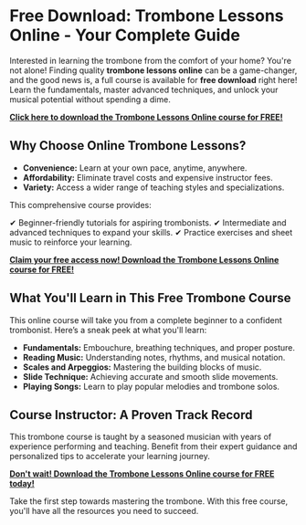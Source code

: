 # Free Download: Trombone Lessons Online - Your Complete Guide

Interested in learning the trombone from the comfort of your home? You're not alone! Finding quality **trombone lessons online** can be a game-changer, and the good news is, a full course is available for **free download** right here! Learn the fundamentals, master advanced techniques, and unlock your musical potential without spending a dime.

[**Click here to download the Trombone Lessons Online course for FREE!**](https://udemywork.com/trombone-lessons-online)

## Why Choose Online Trombone Lessons?

*   **Convenience:** Learn at your own pace, anytime, anywhere.
*   **Affordability:** Eliminate travel costs and expensive instructor fees.
*   **Variety:** Access a wider range of teaching styles and specializations.

This comprehensive course provides:

✔ Beginner-friendly tutorials for aspiring trombonists.
✔ Intermediate and advanced techniques to expand your skills.
✔ Practice exercises and sheet music to reinforce your learning.

[**Claim your free access now! Download the Trombone Lessons Online course for FREE!**](https://udemywork.com/trombone-lessons-online)

## What You'll Learn in This Free Trombone Course

This online course will take you from a complete beginner to a confident trombonist. Here’s a sneak peek at what you'll learn:

*   **Fundamentals:** Embouchure, breathing techniques, and proper posture.
*   **Reading Music:** Understanding notes, rhythms, and musical notation.
*   **Scales and Arpeggios:** Mastering the building blocks of music.
*   **Slide Technique:** Achieving accurate and smooth slide movements.
*   **Playing Songs:** Learn to play popular melodies and trombone solos.

## Course Instructor: A Proven Track Record

This trombone course is taught by a seasoned musician with years of experience performing and teaching. Benefit from their expert guidance and personalized tips to accelerate your learning journey.

[**Don't wait! Download the Trombone Lessons Online course for FREE today!**](https://udemywork.com/trombone-lessons-online)

Take the first step towards mastering the trombone. With this free course, you'll have all the resources you need to succeed.


